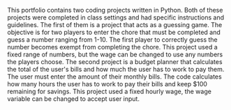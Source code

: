 This portfolio contains two coding projects written in Python. Both of these projects were completed in class settings and had specific instructions and guidelines. 
The first of them is a project that acts as a guessing game. The objective is for two players to enter the chore that must be completed and guess a number ranging from 1-10. The first player to correctly guess the number becomes exempt from completing the chore. This project used a fixed range of numbers, but the wage can be changed to use any numbers the players choose.
The second project is a budget planner that calculates the total of the user's bills and how much the user has to work to pay them. The user must enter the amount of their monthly bills. The code calculates how many hours the user has to work to pay their bills and keep $100 remaining for savings. This project used a fixed hourly wage, the wage variable can be changed to accept user input.
